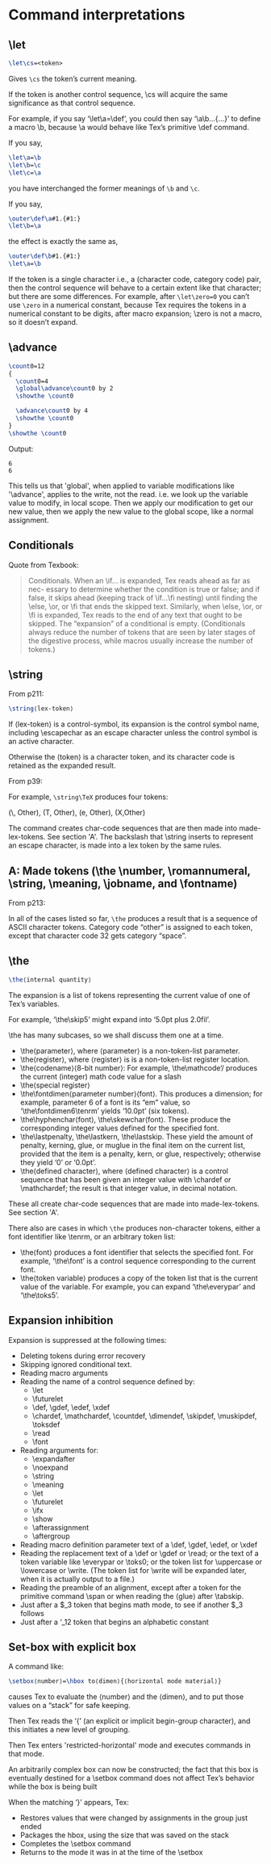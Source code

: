 # Command interpretations

## \let

```tex
\let\cs=<token>
```

Gives `\cs` the token’s current meaning.

If the token is another control sequence, \cs will acquire the same significance as that control
sequence.

For example, if you say ‘\let\a=\def’, you could then say ‘\a\b...{...}’ to define
a macro \b, because \a would behave like Tex’s primitive \def command.

If you say,

```tex
\let\a=\b
\let\b=\c
\let\c=\a
```

you have interchanged the former meanings of `\b` and `\c`.

If you say,

```tex
\outer\def\a#1.{#1:}
\let\b=\a
```

the effect is exactly the same as,

```tex
\outer\def\b#1.{#1:}
\let\a=\b
```

If the token is a single character i.e., a (character code, category code) pair, then the control sequence will behave to a certain extent like that character; but there are some differences. For example, after `\let\zero=0` you can’t use `\zero` in a numerical constant, because Tex requires the tokens in a numerical constant to be digits, after macro expansion; \zero is not a macro, so it doesn’t expand.

## \advance

```tex
\count0=12
{
  \count0=4
  \global\advance\count0 by 2
  \showthe \count0

  \advance\count0 by 4
  \showthe \count0
}
\showthe \count0
```

Output:

```plaintext
6
6
```

This tells us that 'global', when applied to variable modifications like '\advance', applies to the write, not the read. i.e. we look up the variable value to modify, in local scope. Then we apply our modification to get our new value, then we apply the new value to the global scope, like a normal assignment.

## Conditionals

Quote from Texbook:

> Conditionals. When an \if... is expanded, Tex reads ahead as far as nec- essary to determine whether the condition is true or false; and if false, it skips ahead (keeping track of \if...\fi nesting) until finding the \else, \or, or \fi that ends the skipped text. Similarly, when \else, \or, or \fi is expanded, Tex reads to the end of any text that ought to be skipped. The “expansion” of a conditional is empty. (Conditionals always reduce the number of tokens that are seen by later stages of the digestive process, while macros usually increase the number of tokens.)

## \string

From p211:

```tex
\string⟨lex-token⟩
```

If ⟨lex-token⟩ is a control-symbol, its expansion is the control symbol name, including \escapechar as an escape character unless the control symbol is  an active character.

Otherwise the ⟨token⟩ is a character token, and its character code is retained as the expanded result.

From p39:

For example, `\string\TeX` produces four tokens:

(\\, Other), (T, Other), (e, Other), (X,Other)

The command creates char-code sequences that are then made into made-lex-tokens. See section 'A'. The backslash that \string inserts to represent an escape character, is made into a lex token by the same rules.

## A: Made tokens (\the \number, \romannumeral, \string, \meaning, \jobname, and \fontname)

From p213:

In all of the cases listed so far, `\the` produces a result that is a sequence of ASCII character tokens. Category code “other” is assigned to each token, except that character code 32 gets category “space”.

## \the

```tex
\the⟨internal quantity⟩
```

The expansion is a list of tokens representing the current value of one of Tex’s variables.

For example, ‘\the\skip5’ might expand into ‘5.0pt plus 2.0fil’.

\the has many subcases, so we shall discuss them one at a time.

- \the⟨parameter⟩, where ⟨parameter⟩ is a non-token-list parameter.
- \the⟨register⟩, where ⟨register⟩ is is a non-token-list register location.
- \the⟨codename⟩⟨8-bit number⟩: For example, \the\mathcode‘/ produces the current (integer) math code value for a slash
- \the⟨special register⟩
- \the\fontdimen⟨parameter number⟩⟨font⟩. This produces a dimension; for example, parameter 6 of a font is its “em” value, so ‘\the\fontdimen6\tenrm’ yields ‘10.0pt’ (six tokens).
- \the\hyphenchar⟨font⟩, \the\skewchar⟨font⟩. These produce the corresponding integer values defined for the specified font.
- \the\lastpenalty, \the\lastkern, \the\lastskip. These yield the amount of penalty, kerning, glue, or muglue in the final item on the current list, provided that the item is a penalty, kern, or glue, respectively; otherwise they yield ‘0’ or ‘0.0pt’.
- \the⟨defined character⟩, where ⟨defined character⟩ is a control sequence that has been given an integer value with \chardef or \mathchardef; the result is that integer value, in decimal notation.

These all create char-code sequences that are made into made-lex-tokens. See section 'A'.

There also are cases in which `\the` produces non-character tokens, either a font identifier like \tenrm, or an arbitrary token list:

- \the⟨font⟩ produces a font identifier that selects the specified font. For example, ‘\the\font’ is a control sequence corresponding to the current font.
- \the⟨token variable⟩ produces a copy of the token list that is the current value of the variable. For example, you can expand ‘\the\everypar’ and ‘\the\toks5’.

## Expansion inhibition

Expansion is suppressed at the following times:

- Deleting tokens during error recovery
- Skipping ignored conditional text.
- Reading macro arguments
- Reading the name of a control sequence defined by:
  - \let
  - \futurelet
  - \def, \gdef, \edef, \xdef
  - \chardef, \mathchardef, \countdef, \dimendef, \skipdef, \muskipdef, \toksdef
  - \read
  - \font
- Reading arguments for:
  - \expandafter
  - \noexpand
  - \string
  - \meaning
  - \let
  - \futurelet
  - \ifx
  - \show
  - \afterassignment
  - \aftergroup
- Reading macro definition parameter text of a \def, \gdef, \edef, or \xdef
- Reading the replacement text of a \def or \gdef or \read; or the text of a token variable like \everypar or \toks0; or the token list for \uppercase or \lowercase or \write. (The token list for \write will be expanded later, when it is actually output to a file.)
- Reading the preamble of an alignment, except after a token for the primitive command \span or when reading the ⟨glue⟩ after \tabskip.
- Just after a $_3 token that begins math mode, to see if another $_3 follows
- Just after a ‘_12 token that begins an alphabetic constant

## Set-box with explicit box

A command like:

```tex
\setbox⟨number⟩=\hbox to⟨dimen⟩{⟨horizontal mode material⟩}
```

causes Tex to evaluate the ⟨number⟩ and the ⟨dimen⟩, and to put those values on a “stack” for safe keeping.

Then Tex reads the ‘{’ (an explicit or implicit begin-group character), and this initiates a new level of grouping.

Then Tex enters 'restricted-horizontal' mode and executes commands in that mode.

An arbitrarily complex box can now be constructed; the fact that this box is eventually destined for a \setbox command does not affect Tex’s behavior while the box is being built

When the matching ‘}’ appears, Tex:

- Restores values that were changed by assignments in the group just ended
- Packages the hbox, using the size that was saved on the stack
- Completes the \setbox command
- Returns to the mode it was in at the time of the \setbox
